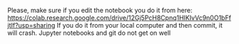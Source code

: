 Please, make sure if you edit the notebook you do it from here: https://colab.research.google.com/drive/12Gj5PcH8Cpnq1HIKIvVc9n0O1bFfjtIf?usp=sharing
If you do it from your local computer and then commit, it will crash. Jupyter notebooks and git do not get on well
